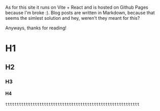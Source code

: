 As for this site it runs on Vite + React and is hosted on Github Pages because I'm broke :).
Blog posts are written in Markdown, because that seems the simlest solution and hey, weren't they meant for this?

Anyways, thanks for reading!

# H1
## H2
### H3
#### H4

```
ttttttttttttttttttttttttttttttttttttttttttttttttttttttttttt
```